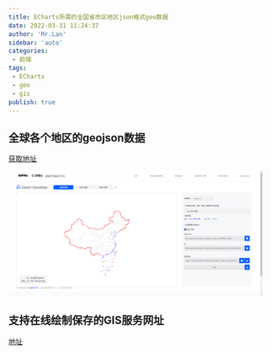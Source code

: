 ```yaml
--- 
title: ECharts所需的全国省市区地区json格式geo数据
date: 2022-03-31 11:24:37
author: 'Mr.Lan'
sidebar: 'auto'
categories: 
 - 前端
tags: 
 - ECharts
 - geo
 - gis
publish: true
---
```


## 全球各个地区的geojson数据

[获取地址](http://datav.aliyun.com/portal/school/atlas/area_selector)

![img](./img/20220331113152.png)

## 支持在线绘制保存的GIS服务网址

[地址](http://geojson.io)
